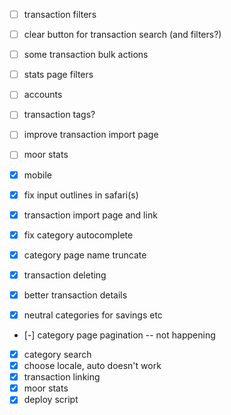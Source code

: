 - [ ] transaction filters
- [ ] clear button for transaction search (and filters?)
- [ ] some transaction bulk actions
- [ ] stats page filters
- [ ] accounts
- [ ] transaction tags?
- [ ] improve transaction import page
- [ ] moor stats

- [x] mobile
- [x] fix input outlines in safari(s)
- [x] transaction import page and link
- [x] fix category autocomplete
- [x] category page name truncate
- [x] transaction deleting
- [x] better transaction details
- [x] neutral categories for savings etc
- [-] category page pagination -- not happening
- [x] category search
- [x] choose locale, auto doesn't work
- [x] transaction linking
- [x] moor stats
- [x] deploy script
